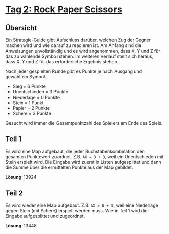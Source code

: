 # [Tag 2: Rock Paper Scissors](https://adventofcode.com/2022/day/2)

## Übersicht

Ein Strategie-Guide gibt Aufschluss darüber, welchen Zug der Gegner machen wird und wie darauf zu reagieren ist. Am Anfang sind die Anweisungen unvollständig und es wird angenommen, dass X, Y und Z für das zu wählende Symbol stehen. Im weiteren Verlauf stellt sich heraus, dass X, Y und Z für das erforderliche Ergebnis stehen.

Nach jeder gespielten Runde gibt es Punkte je nach Ausgang und gewähltem Symbol.
* Sieg = 6 Punkte
* Unentschieden = 3 Punkte
* Niederlage = 0 Punkte
* Stein = 1 Punkt
* Papier = 2 Punkte
* Schere = 3 Punkte

Gesucht wird immer die Gesamtpunktzahl des Spielers am Ende des Spiels.

## Teil 1

Es wird eine Map aufgebaut, die jeder Buchstabenkombination den gesamten Punktewert zuordnet. Z.B. `AX = 3 + 3`, weil ein Unentschieden mit Stein erspielt wird. Die Eingabe wird zuerst in Listen aufgesplittet und dann die Summe über die ermittelten Punkte aus der Map gebildet.

**Lösung**: 13924

## Teil 2

Es wird wieder eine Map aufgebaut. Z.B. `AX = 0 + 3`, weil eine Niederlage gegen Stein (mit Schere) erspielt werden muss. Wie in Teil 1 wird die Eingabe aufgesplittet und zugeordnet.

**Lösung**: 13448